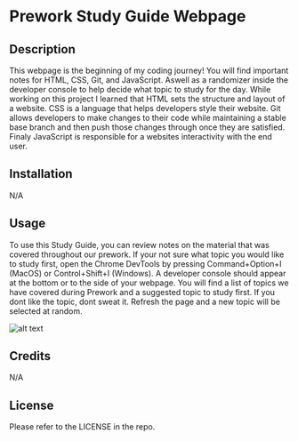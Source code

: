 # Prework Study Guide Webpage

## Description

This webpage is the beginning of my coding journey! You will find important notes for HTML, CSS, Git, and JavaScript. Aswell as a randomizer inside the developer console to help decide what topic to study for the day. While working on this project I learned that HTML sets the structure and layout of a website. CSS is a language that helps developers style their website. Git allows developers to make changes to their code while maintaining a stable base branch and then push those changes through once they are satisfied. Finaly JavaScript is responsible for a websites interactivity with the end user.

## Installation

N/A

## Usage

To use this Study Guide, you can review notes on the material that was covered throughout our prework. If your not sure what topic you would like to study first, open the Chrome DevTools by pressing Command+Option+I (MacOS) or Control+Shift+I (Windows). A developer console should appear at the bottom or to the side of your webpage. You will find a list of topics we have covered during Prework and a suggested topic to study first. If you dont like the topic, dont sweat it. Refresh the page and a new topic will be selected at random. 

![alt text](assets/images/screenshot.png)

## Credits

N/A

## License

Please refer to the LICENSE in the repo.
